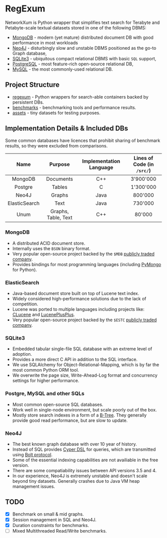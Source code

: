 # RegExum

NetworkXum is Python wrapper that simplifies text search for Terabyte and Petabyte-scale textual datasets stored in one of the following DBMS:

* [MongoDB](#mongodb) - modern (yet mature) distributed document DB with good performance in most workloads
* [Neo4J](#neo4j) - disturbingly slow and unstable DBMS positioned as the go-to Graph database,
* [SQLite3](#sqlite3) - ubiquitous compact relational DBMS with basic `SQL` support,
* [PostgreSQL](#postgresql) - most feature-rich open-source relational DB,
* [MySQL](#mysql) - the most commonly-used relational DB.

## Project Structure

* [regexum](PyStorageTexts) - Python wrappers for search-able containers backed by persistent DBs.
* [benchmarks](benchmarks) - benchmarking tools and performance results.
* [assets](assets) - tiny datasets for testing purposes.

## Implementation Details & Included DBs

Some common databases have licences that prohibit sharing of benchmark results, so they were excluded from comparisons.

|     Name      |       Purpose       | Implementation Language | Lines of Code (in `/src/`) |
| :-----------: | :-----------------: | :---------------------: | :------------------------: |
|    MongoDB    |      Documents      |           C++           |         3'900'000          |
|    Postgre    |       Tables        |            C            |         1'300'000          |
|     Neo4J     |       Graphs        |          Java           |          800'000           |
| ElasticSearch |        Text         |          Java           |          730'000           |
|     Unum      | Graphs, Table, Text |           C++           |           80'000           |

### MongoDB

* A distributed ACID document store.
* Internally uses the `BSON` binary format.
* Very popular open-source project backed by the `$MDB` [publicly traded company](https://finance.yahoo.com/quote/MDB).
* Provides bindings for most programming languages (including [PyMongo](https://pymongo.readthedocs.io) for Python).

### ElasticSearch

* Java-based document store built on top of Lucene text index.
* Widely considered high-performance solutions due to the lack of competition.
* Lucene was ported to multiple languages including projects like: [CLucene](http://clucene.sourceforge.net) and [LucenePlusPlus](https://github.com/luceneplusplus/LucenePlusPlus).
* Very popular open-source project backed by the `$ESTC` [publicly traded company](https://finance.yahoo.com/quote/ESTC).

### SQLite3

* Embedded tabular single-file SQL database with an extreme level of adoption.
* Provides a more direct C API in addition to the SQL interface. 
* We use SQLAlchemy for Object-Relational-Mapping, which is by far the most common Python ORM tool.
* We overwrite the page size, Write-Ahead-Log format and concurrency settings for higher performance.

### Postgre, MySQL and other SQLs

* Most common open-source SQL databases.
* Work well in single-node environment, but scale poorly out of the box.
* Mostly store search indexes in a form of a [B-Tree](https://ieftimov.com/post/postgresql-indexes-btree/). They generally provide good read performance, but are slow to update.

### Neo4J

* The best known graph database with over 10 year of history.
* Instead of SQL provides [Cyper DSL](https://neo4j.com/developer/cypher-query-language/) for queries, which are transmitted using [Bolt protocol](https://en.wikipedia.org/wiki/Bolt_(network_protocol)).
* Some of the essential indexing capabilities are not availiable in the free version.
* There are some compatiability issues between API versions 3.5 and 4.
* In our experience, Neo4J is extremely unstable and doesn't scale beyond tiny datasets. Generally crashes due to Java VM heap management issues.

## TODO

* [x] Benchmark on small & mid graphs.
* [x] Session management in SQL and Neo4J.
* [x] Duration constraints for benchmarks.
* [ ] Mixed Multithreaded Read/Write benchmarks.
